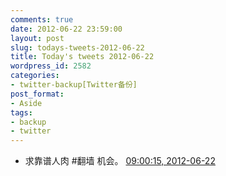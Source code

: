```yaml
---
comments: true
date: 2012-06-22 23:59:00
layout: post
slug: todays-tweets-2012-06-22
title: Today's tweets 2012-06-22
wordpress_id: 2582
categories:
- twitter-backup[Twitter备份]
post_format:
- Aside
tags:
- backup
- twitter
---
```





  * 求靠谱人肉 #翻墙 机会。 [09:00:15, 2012-06-22](http://twitter.com/gfrog/statuses/215972435344883713)




